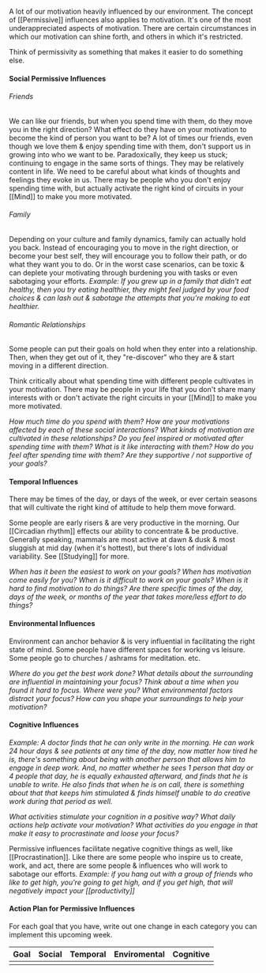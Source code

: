 A lot of our motivation heavily influenced by our environment. The concept of [[Permissive]] influences also applies to motivation. It's one of the most underappreciated aspects of motivation. There are certain circumstances in which our motivation can shine forth, and others in which it's restricted. 

Think of permissivity as something that makes it easier to do something else.

#### Social Permissive Influences
###### Friends
We can like our friends, but when you spend time with them, do they move you in the right direction? What effect do they have on your motivation to become the kind of person you want to be? A lot of times our friends, even though we love them & enjoy spending time with them, don't support us in growing into who we want to be. Paradoxically, they keep us stuck; continuing to engage in the same sorts of things. They may be relatively content in life. We need to be careful about what kinds of thoughts and feelings they evoke in us. There may be people who you don't enjoy spending time with, but actually activate the right kind of circuits in your [[Mind]] to make you more motivated.
###### Family
Depending on your culture and family dynamics, family can actually hold you back. Instead of encouraging you to move in the right direction, or become your best self, they will encourage you to follow their path, or do what they want you to do. Or in the worst case scenarios, can be toxic & can deplete your motivating through burdening you with tasks or even sabotaging your efforts.
	*Example: If you grew up in a family that didn't eat healthy, then you try eating healthier, they might feel judged by your food choices & can lash out & sabotage the attempts that you're making to eat healthier.*
###### Romantic Relationships
Some people can put their goals on hold when they enter into a relationship. Then, when they get out of it, they "re-discover" who they are & start moving in a different direction.

Think critically about what spending time with different people cultivates in your motivation. There may be people in your life that you don't share many interests with or don't activate the right circuits in your [[Mind]] to make you more motivated.

*How much time do you spend with them?*
*How are your motivations affected by each of these social interactions?*
*What kinds of motivation are cultivated in these relationships?*
*Do you feel inspired or motivated after spending time with them?*
*What is it like interacting with them?*
*How do you feel after spending time with them?*
*Are they supportive / not supportive of your goals?*

#### Temporal Influences
There may be times of the day, or days of the week, or ever certain seasons that will cultivate the right kind of attitude to help them move forward.

Some people are early risers & are very productive in the morning.
Our [[Circadian rhythm]] effects our ability to concentrate & be productive. Generally speaking, mammals are most active at dawn & dusk & most sluggish at mid day (when it's hottest), but there's lots of individual variability. See [[Studying]] for more.

*When has it been the easiest to work on your goals?*
*When has motivation come easily for you?*
*When is it difficult to work on your goals?*
*When is it hard to find motivation to do things?*
*Are there specific times of the day, days of the week, or months of the year that takes*
*more/less effort to do things?*

#### Environmental Influences
Environment can anchor behavior & is very influential in facilitating the right state of mind. Some people have different spaces for working vs leisure. Some people go to churches / ashrams for meditation. etc.

*Where do you get the best work done?*
*What details about the surrounding are influential in maintaining your focus?*
*Think about a time when you found it hard to focus.*
*Where were you?*
*What environmental factors distract your focus?*
*How can you shape your surroundings to help your motivation?*

#### Cognitive Influences
*Example: A doctor finds that he can only write in the morning. He can work 24 hour days & see patients at any time of the day, now matter how tired he is, there's something about being with another person that allows him to engage in deep work. And, no matter whether he sees 1 person that day or 4 people that day, he is equally exhausted afterward, and finds that he is unable to write. He also finds that when he is on call, there is something about that that keeps him stimulated & finds himself unable to do creative work during that period as well.*

*What activities stimulate your cognition in a positive way?*
*What daily actions help activate vour motivation?*
*What activities do you engage in that make it easy to procrastinate and loose your focus?*


Permissive influences facilitate negative cognitive things as well, like [[Procrastination]]. Like there are some people who inspire us to create, work, and act, there are some people & influences who will work to sabotage our efforts.
	*Example: if you hang out with a group of friends who like to get high, you're going to get high, and if you get high, that will negatively impact your [[productivity]]*


#### Action Plan for Permissive Influences
For each goal that you have, write out one change in each category you can implement this upcoming week.

| Goal | Social | Temporal | Enviromental | Cognitive |
| ---- | ------ | -------- | ------------ | --------- |
|      |        |          |              |           |
